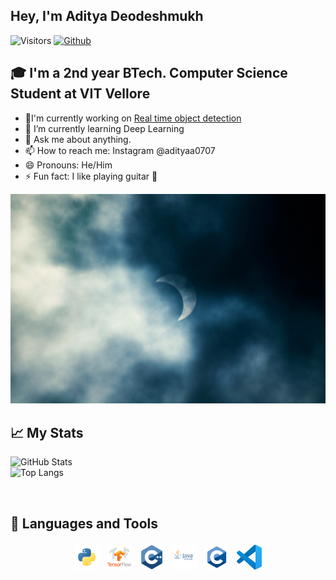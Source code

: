 ## Hey, I'm Aditya Deodeshmukh

![Visitors](https://visitor-badge.laobi.icu/badge?page_id=AdityaDeodeshmukh.AdityaDeodeshmukh) [![Github](https://img.shields.io/github/followers/AdityaDeodeshmukh?label=Follow&style=social)](https://github.com/AdityaDeodeshmukh)

## 🎓 I'm a 2nd year BTech. Computer Science Student at VIT Vellore
- 🔭I'm currently working on [Real time object detection](https://github.com/CodeChefVIT/Real-time-object-detection)
- 🌱 I’m currently learning Deep Learning
- 💬 Ask me about anything.
- 📫 How to reach me: Instagram @adityaa0707
- 😄 Pronouns: He/Him
- ⚡ Fun fact: I like playing guitar 🎸

<p align="center">
<img src="solar.jpg" width="1080px" />

<br />

## 📈 My Stats

![GitHub Stats](https://github-readme-stats.vercel.app/api?username=AdityaDeodeshmukh&show_icons=true&theme=algolia)
  <br>
![Top Langs](https://github-readme-stats.vercel.app/api/top-langs/?username=AdityaDeodeshmukh&layout=compact&theme=algolia)

<br />

  ## 🧰 Languages and Tools
<p align="center">
<img src="https://raw.githubusercontent.com/github/explore/80688e429a7d4ef2fca1e82350fe8e3517d3494d/topics/python/python.png" alt="Python" height="40" style="vertical-align:top; margin:4px">
  <img src="https://raw.githubusercontent.com/github/explore/80688e429a7d4ef2fca1e82350fe8e3517d3494d/topics/tensorflow/tensorflow.png" alt="Python" height="40" style="vertical-align:top; margin:4px">

<img src="https://raw.githubusercontent.com/github/explore/80688e429a7d4ef2fca1e82350fe8e3517d3494d/topics/cpp/cpp.png" alt="CPP" height="40" style="vertical-align:top; margin:4px" >
 <img src="https://raw.githubusercontent.com/github/explore/80688e429a7d4ef2fca1e82350fe8e3517d3494d/topics/java/java.png" alt="Java" height="40" style="vertical-align:top; margin:4px">
   <img src="https://raw.githubusercontent.com/github/explore/80688e429a7d4ef2fca1e82350fe8e3517d3494d/topics/c/c.png" alt="C" height="40" style="vertical-align:top; margin:4px">
<img src="https://raw.githubusercontent.com/github/explore/80688e429a7d4ef2fca1e82350fe8e3517d3494d/topics/visual-studio-code/visual-studio-code.png" alt="VS Code" height="40" style="vertical-align:top; margin:4px">
</p><br />
